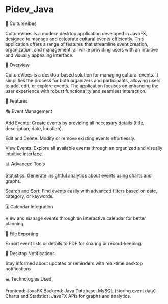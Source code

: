 # Pidev_Java
🎨 CultureVibes

CultureVibes is a modern desktop application developed in JavaFX, designed to manage and celebrate cultural events efficiently. This application offers a range of features that streamline event creation, organization, and management, all while providing users with an intuitive and visually appealing interface.

🌟 Overview

CultureVibes is a desktop-based solution for managing cultural events. It simplifies the process for both organizers and participants, allowing users to add, edit, or explore events. The application focuses on enhancing the user experience with robust functionality and seamless interaction.

🔑 Features


🎭 Event Management

Add Events: Create events by providing all necessary details (title, description, date, location).

Edit and Delete: Modify or remove existing events effortlessly.

View Events: Explore all available events through an organized and visually intuitive interface.

📊 Advanced Tools

Statistics: Generate insightful analytics about events using charts and graphs.

Search and Sort: Find events easily with advanced filters based on date, category, or keywords.

🗓️ Calendar Integration

View and manage events through an interactive calendar for better planning.

📂 File Exporting

Export event lists or details to PDF for sharing or record-keeping.

🔔 Desktop Notifications

Stay informed about updates or reminders with real-time desktop notifications.

💻 Technologies Used

Frontend: JavaFX 
Backend: Java
Database: MySQL (storing event data)
Charts and Statistics: JavaFX APIs for graphs and analytics.
